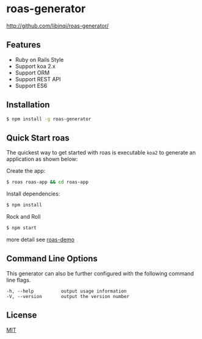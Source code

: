 # roas-generator

http://github.com/libinqi/roas-generator/


## Features

- Ruby on Rails Style
- Support koa 2.x
- Support ORM
- Support REST API
- Support ES6

## Installation

```sh
$ npm install -g roas-generator
```

## Quick Start roas


The quickest way to get started with roas is executable `koa2` to generate an application as shown below:

Create the app:

```bash
$ roas roas-app && cd roas-app
```

Install dependencies:

```bash
$ npm install
```

Rock and Roll

```bash
$ npm start
```

more detail see [roas-demo](https://github.com/libinqi/roas.js/)

## Command Line Options

This generator can also be further configured with the following command line flags.

    -h, --help          output usage information
    -V, --version       output the version number

## License

[MIT](LICENSE)

[downloads-url]: https://npmjs.org/package/roas-generator